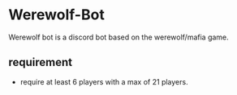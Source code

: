 # Werewolf-Bot
Werewolf bot is a discord bot based on the werewolf/mafia game.
## requirement
- require at least 6 players with a max of 21 players.
